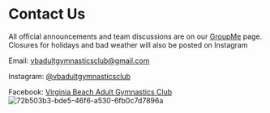 <!---layout: page
title: "Contact"
permalink: /contact--->
# Contact Us
All official announcements and team discussions are on our [GroupMe](https://groupme.com/join_group/87617300/U5zsqMLk) page.
Closures for holidays and bad weather will also be posted on Instagram

Email: [vbadultgymnasticsclub@gmail.com](mailto:vbadultgymnasticsclub@gmail.com)

Instagram: [@vbadultgymnasticsclub](https://www.instagram.com/vbadultgymnasticsclub/)

Facebook: [Virginia Beach Adult Gymnastics Club](https://facebook.com/vbadultgymnasticsclub)
![72b503b3-bde5-46f6-a530-6fb0c7d7896a](https://github.com/user-attachments/assets/52894c55-1c7d-48d9-a712-2d24075fb696)

